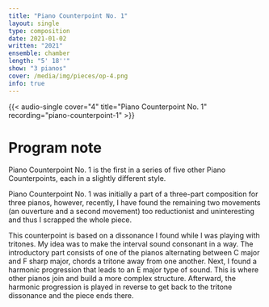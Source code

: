 ```yaml
---
title: "Piano Counterpoint No. 1"
layout: single
type: composition
date: 2021-01-02
written: "2021"
ensemble: chamber
length: "5' 18''"
show: "3 pianos"
cover: /media/img/pieces/op-4.png
info: true
---
```


{{< audio-single cover="4" title="Piano Counterpoint No. 1" recording="piano-counterpoint-1" >}}

# Program note

Piano Counterpoint No. 1 is the first in a series of five other Piano Counterpoints, each in a slightly different style.

Piano Counterpoint No. 1 was initially a part of a three-part composition for three pianos, however, recently, I have found the remaining two movements (an ouverture and a second movement) too reductionist and uninteresting and thus I scrapped the whole piece.

This counterpoint is based on a dissonance I found while I was playing with tritones. My idea was to make the interval sound consonant in a way. The introductory part consists of one of the pianos alternating between C major and F sharp major, chords a tritone away from one another. Next, I found a harmonic progression that leads to an E major type of sound. This is where other pianos join and build a more complex structure. Afterward, the harmonic progression is played in reverse to get back to the tritone dissonance and the piece ends there.